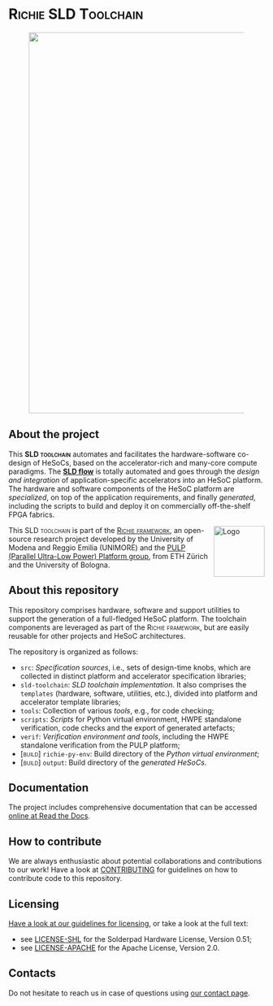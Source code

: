 # <span style="font-variant:small-caps;">Richie SLD Toolchain</span>

<figure>
  <p align="center">
  <img
  src="https://richie-docs.readthedocs.io/en/latest/_images/richie_sld_toolchain.png"
  width="750px"
  </p>
</figure>

## About the project
This <span style="font-variant:small-caps;">**SLD toolchain**</span> automates and facilitates the hardware-software co-design of HeSoCs, based on the accelerator-rich and many-core compute paradigms.
The [**SLD flow**](https://richie-docs.readthedocs.io/en/latest/richie-sld-toolchain/index.html#system-level-design) is totally automated and goes through the *design and integration* of application-specific accelerators into an HeSoC platform.
The hardware and software components of the HeSoC platform are *specialized*, on top of the application requirements, and finally *generated*, including the scripts to build and deploy it on commercially off-the-shelf FPGA fabrics.

<a href="https://pulp-platform.org">
<img src="https://richie-docs.readthedocs.io/en/latest/_images/pulp_logo_icon.svg" alt="Logo" width="100" align="right">
</a>

This <span style="font-variant:small-caps;">SLD toolchain</span> is part of the [<span style="font-variant:small-caps;">Richie framework</span>](https://github.com/Advanced-Architectures-UNIMORE/richie), an open-source research project developed by the University of Modena and Reggio Emilia (UNIMORE) and the [PULP (Parallel Ultra-Low Power) Platform group](https://pulp-platform.org/index.html), from ETH Zürich and the University of Bologna.

## About this repository
This repository comprises hardware, software and support utilities to support the generation of a full-fledged HeSoC platform.
The toolchain components are leveraged as part of the <span style="font-variant:small-caps;">Richie framework</span>, but are easily reusable for other projects and HeSoC architectures.

The repository is organized as follows:

- `src`: *Specification sources*, i.e., sets of design-time knobs, which are collected in distinct platform and accelerator specification libraries;
- `sld-toolchain`: *SLD toolchain implementation*. It also comprises the `templates` (hardware, software, utilities, etc.), divided into platform and accelerator template libraries;
- `tools`: Collection of various *tools*, e.g., for code checking;
- `scripts`: *Scripts* for Python virtual environment, HWPE standalone verification, code checks and the export of generated artefacts;
- `verif`: *Verification environment and tools*, including the HWPE standalone verification from the PULP platform;
- <span style="font-variant:small-caps;">[build]</span> `richie-py-env`: Build directory of the *Python virtual environment*;
- <span style="font-variant:small-caps;">[build]</span> `output`: Build directory of the *generated HeSoCs*.

## Documentation
The project includes comprehensive documentation that can be accessed [online at Read the Docs](https://richie-docs.readthedocs.io/en/latest/richie-sld-toolchain/index.html).

## How to contribute
We are always enthusiastic about potential collaborations and contributions to our work!
Have a look at [CONTRIBUTING](CONTRIBUTING.md) for guidelines on how to contribute code to this repository.

## Licensing
[Have a look at our guidelines for licensing](https://richie-docs.readthedocs.io/en/latest/general/license.html), or take a look at the full text:
- see [LICENSE-SHL](LICENSE-SHL) for the Solderpad Hardware License, Version 0.51;
- see [LICENSE-APACHE](LICENSE-APACHE) for the Apache License, Version 2.0.

## Contacts
Do not hesitate to reach us in case of questions using [our contact page](https://richie-docs.readthedocs.io/en/latest/general/team.html).
